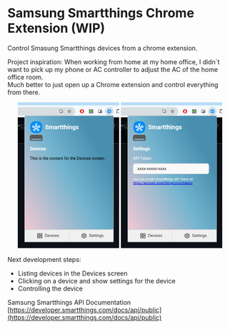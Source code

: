 # Samsung Smartthings Chrome Extension (WIP)

Control Smasung Smartthings devices from a chrome extension.

Project inspiration: When working from home at my home office, I didn`t want to pick up my phone or AC controller to adjust the AC of the home office room.  
Much better to just open up a Chrome extension and control everything from there.

<p align="center">
  <img src="repo_assets/devices_screen.png" alt="alt text" width="45%" style="max-width: 300px; height: auto;">
  <img src="repo_assets/api_settings_screen.png" alt="alt text" width="45%" style="max-width: 300px; height: auto;">
</p>

Next development steps:
- Listing devices in the Devices screen
- Clicking on a device and show settings for the device
- Controlling the device

Samsung Smartthings API Documentation [https://developer.smartthings.com/docs/api/public](https://developer.smartthings.com/docs/api/public)